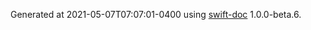 Generated at 2021-05-07T07:07:01-0400 using [swift-doc](https://github.com/SwiftDocOrg/swift-doc) 1.0.0-beta.6.
